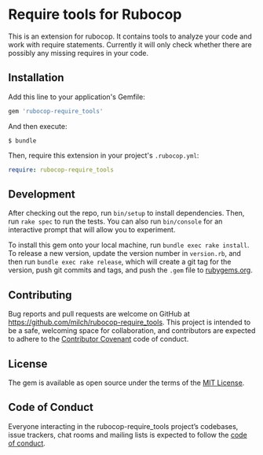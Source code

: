 # Require tools for Rubocop

This is an extension for rubocop. It contains tools to analyze your code and work with require statements. Currently it will only check whether there are possibly any missing requires in your code. 

## Installation

Add this line to your application's Gemfile:

```ruby
gem 'rubocop-require_tools'
```

And then execute:

    $ bundle

Then, require this extension in your project's `.rubocop.yml`:

```YAML
require: rubocop-require_tools
```

## Development

After checking out the repo, run `bin/setup` to install dependencies. Then, run `rake spec` to run the tests. You can also run `bin/console` for an interactive prompt that will allow you to experiment.

To install this gem onto your local machine, run `bundle exec rake install`. To release a new version, update the version number in `version.rb`, and then run `bundle exec rake release`, which will create a git tag for the version, push git commits and tags, and push the `.gem` file to [rubygems.org](https://rubygems.org).

## Contributing

Bug reports and pull requests are welcome on GitHub at https://github.com/milch/rubocop-require_tools. This project is intended to be a safe, welcoming space for collaboration, and contributors are expected to adhere to the [Contributor Covenant](http://contributor-covenant.org) code of conduct.

## License

The gem is available as open source under the terms of the [MIT License](https://opensource.org/licenses/MIT).

## Code of Conduct

Everyone interacting in the rubocop-require_tools project’s codebases, issue trackers, chat rooms and mailing lists is expected to follow the [code of conduct](https://github.com/[USERNAME]/rubocop-require_tools/blob/master/CODE_OF_CONDUCT.md).
